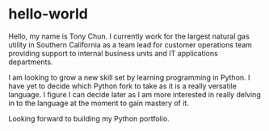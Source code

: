 # hello-world
Hello, my name is Tony Chun. I currently work for the largest natural gas utility in Southern California as a team lead for customer operations team providing support to internal business units and IT applications departments.

I am looking to grow a new skill set by learning programming in Python. I have yet to decide which Python fork to take as it is a really versatile language. I figure I can decide later as I am more interested in really delving in to the language at the moment to gain mastery of it.

Looking forward to building my Python portfolio.
